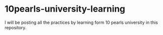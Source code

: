 # 10pearls-university-learning
I will be posting all the practices by learning form 10 pearls university in this repository.
